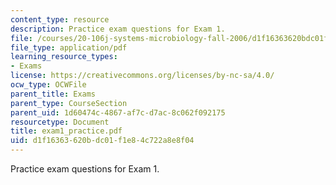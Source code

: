 ```yaml
---
content_type: resource
description: Practice exam questions for Exam 1.
file: /courses/20-106j-systems-microbiology-fall-2006/d1f16363620bdc01f1e84c722a8e8f04_exam1_practice.pdf
file_type: application/pdf
learning_resource_types:
- Exams
license: https://creativecommons.org/licenses/by-nc-sa/4.0/
ocw_type: OCWFile
parent_title: Exams
parent_type: CourseSection
parent_uid: 1d60474c-4867-af7c-d7ac-8c062f092175
resourcetype: Document
title: exam1_practice.pdf
uid: d1f16363-620b-dc01-f1e8-4c722a8e8f04
---
```

Practice exam questions for Exam 1.
